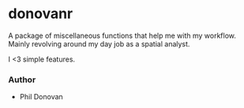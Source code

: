 # donovanr

A package of miscellaneous functions that help me with my workflow. 
Mainly revolving around my day job as a spatial analyst.

I <3 simple features.

### Author

  * Phil Donovan
